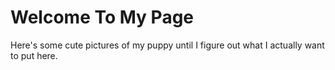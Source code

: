 # Welcome To My Page

Here's some cute pictures of my puppy until I figure out what I actually want to put here.
